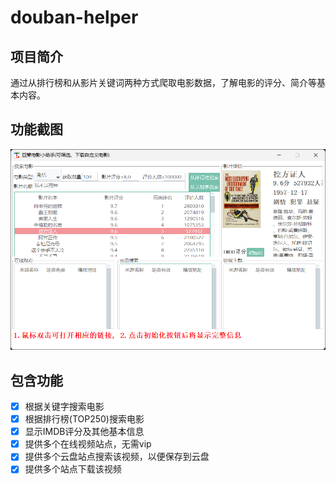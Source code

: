 # douban-helper


## 项目简介

通过从排行榜和从影片关键词两种方式爬取电影数据，了解电影的评分、简介等基本内容。


## 功能截图

![](example.png)


## 包含功能

- [x] 根据关键字搜索电影
- [x] 根据排行榜(TOP250)搜索电影
- [x] 显示IMDB评分及其他基本信息
- [x] 提供多个在线视频站点，无需vip
- [x] 提供多个云盘站点搜索该视频，以便保存到云盘
- [x] 提供多个站点下载该视频